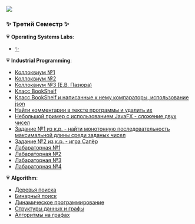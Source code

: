 ![](https://github-profile-summary-cards.vercel.app/api/cards/stats?LizaPyalova=vn7n24fzkq&theme=github_dark)

### ✨ Третий Семестр ✨

💗 **Operating Systems Labs**:
- [✨](https://github.com/LizaPyalova/Operation_Systems)

💗 **Industrial Programming**:
- [Коллоквиум №1](https://github.com/LizaPyalova/kollokVIUM)
- [Коллоквиум №2](https://github.com/LizaPyalova/AbsctractFactoryKollokviummm)
- [Коллоквиум №3 (Е.В. Пазюра)](https://github.com/LizaPyalova/ShopShoes)
- [Класс BookShelf](https://github.com/LizaPyalova/BookShelf)
- [Класс BookShelf и написанные к нему компараторы, использование json](https://github.com/LizaPyalova/Books_Json_Comparators/tree/master)
- [Найти комментарии в тексте программы и удалить их](https://github.com/LizaPyalova/Find_comments)
- [Небольшой пример с использованием JavaFX - сложение двух чисел](https://github.com/LizaPyalova/Example_JavaFX)
- [Задание №1 из к.р. - найти монотонную последовательность максимальной длины среди заданых чисел](https://github.com/LizaPyalova/Sequence/tree/master)
- [Задание №2 из к.р. - игра Сапёр](https://github.com/LizaPyalova/Sapper)
- [Лабараторная №1](https://github.com/LizaPyalova/FindCosX/tree/master)
- [Лабараторная №2](https://github.com/LizaPyalova/LabNumber2/tree/master)
- [Лабараторная №3](https://github.com/LizaPyalova/LabNumber3)
- [Лабараторная №4](https://github.com/LizaPyalova/laba4_comments/tree/master)

💗 **Algorithm**:
- [Деревья поиска](https://github.com/LizaPyalova/SearchTree)
- [Бинарный поиск](https://github.com/LizaPyalova/DynamicProgramming)
- [Динамическое программирование]()
- [Структуры данных и графы]()
- [Алгоритмы на графах]()

